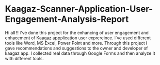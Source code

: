 # Kaagaz-Scanner-Application-User-Engagement-Analysis-Report

Hi all !!
I've done this project for the enhancing of user engagement and enhacement of Kaagaz appplication user exprereince. I've used different tools like Word, MS Excel, Power Point and more. Through this project i gave recommendations and suggestions to the owner and developer of kaagaz app. I collected real data through Google Forms and then analyze it with different tools.
